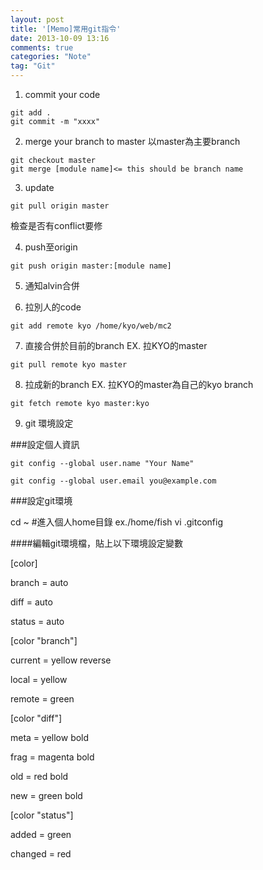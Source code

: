 ```yaml
---
layout: post
title: '[Memo]常用git指令'
date: 2013-10-09 13:16
comments: true
categories: "Note"
tag: "Git"
---
```

1. commit your code
```
git add .
git commit -m "xxxx" 
```

2. merge your branch to master
以master為主要branch
```
git checkout master
git merge [module name]<= this should be branch name
```  

3. update
```
git pull origin master
```
檢查是否有conflict要修

4. push至origin
```
git push origin master:[module name]
```

5. 通知alvin合併

6. 拉別人的code
```
git add remote kyo /home/kyo/web/mc2
```

7. 直接合併於目前的branch  EX. 拉KYO的master
```
git pull remote kyo master
```

8. 拉成新的branch EX. 拉KYO的master為自己的kyo branch 
```
git fetch remote kyo master:kyo
```

9. git 環境設定

###設定個人資訊
```
git config --global user.name "Your Name"

git config --global user.email you@example.com
```

###設定git環境

cd ~ #進入個人home目錄 
ex./home/fish
vi .gitconfig 

####編輯git環境檔，貼上以下環境設定變數

[color]
 
 branch = auto
 
 diff = auto
 
 status = auto

[color "branch"]

  current = yellow reverse
 
  local = yellow 

  remote = green

[color "diff"]
 
 meta = yellow bold
 
 frag = magenta bold
 
 old = red bold
 
 new = green bold

[color "status"]

  added = green
 
  changed = red